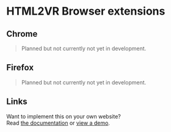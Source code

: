 
# HTML2VR Browser extensions

## Chrome

> Planned but not currently not yet in development.

## Firefox

> Planned but not currently not yet in development.

## Links

Want to implement this on your own website?  
Read [the documentation](../library) or [view a demo](../demo).
